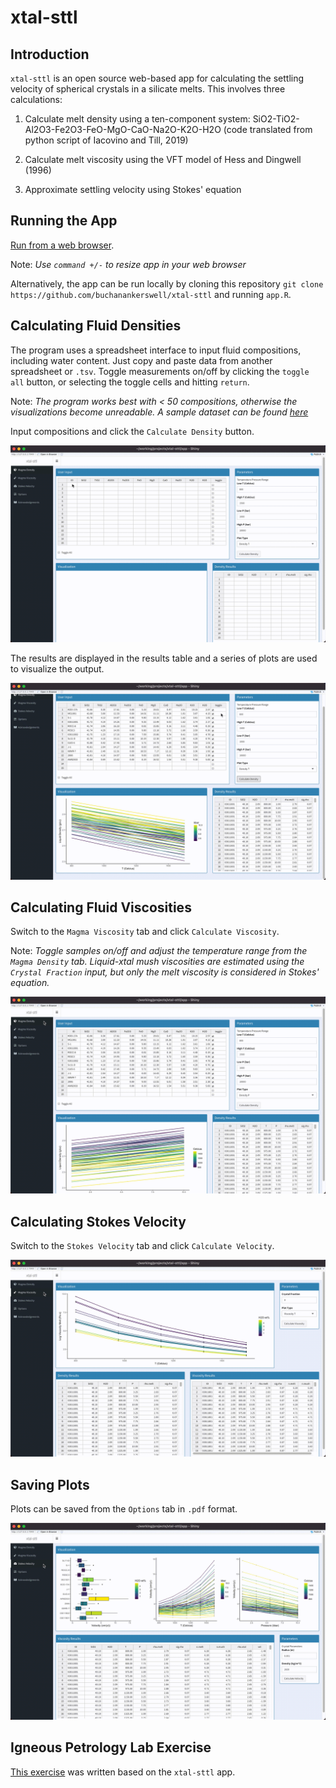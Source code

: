 # xtal-sttl

## Introduction
`xtal-sttl` is an open source web-based app for calculating the settling velocity of spherical crystals in a silicate melts. This involves three calculations:

1. Calculate melt density using a ten-component system: SiO2-TiO2-Al2O3-Fe2O3-FeO-MgO-CaO-Na2O-K2O-H2O (code translated from python script of Iacovino and Till, 2019)

2. Calculate melt viscosity using the VFT model of Hess and Dingwell (1996)

3. Approximate settling velocity using Stokes' equation

## Running the App

[Run from a web browser](https://kerswell.shinyapps.io/xtal-sttl).

Note: *Use `command +/-` to resize app in your web browser*

Alternatively, the app can be run locally by cloning this repository `git clone https://github.com/buchanankerswell/xtal-sttl` and running `app.R`.

## Calculating Fluid Densities

The program uses a spreadsheet interface to input fluid compositions, including water content. Just copy and paste data from another spreadsheet or `.tsv`. Toggle measurements on/off by clicking the `toggle all` button, or selecting the toggle cells and hitting `return`.

Note: *The program works best with < 50 compositions, otherwise the visualizations become unreadable. A sample dataset can be found [here](https://github.com/buchanankerswell/xtal-sttl/tree/main/app/data)*

Input compositions and click the `Calculate Density` button.

![](assets/images/demo-calc-density.gif)

The results are displayed in the results table and a series of plots are used to visualize the output.

![](assets/images/demo-plots-density.gif)

## Calculating Fluid Viscosities

Switch to the `Magma Viscosity` tab and click `Calculate Viscosity`.

Note: *Toggle samples on/off and adjust the temperature range from the `Magma Density` tab. Liquid-xtal mush viscosities are estimated using the `Crystal Fraction` input, but only the melt viscosity is considered in Stokes' equation.*

![](assets/images/demo-calc-viscosity.gif)

## Calculating Stokes Velocity

Switch to the `Stokes Velocity` tab and click `Calculate Velocity`.

![](assets/images/demo-calc-velocity.gif)

## Saving Plots

Plots can be saved from the `Options` tab in `.pdf` format.

![](assets/images/demo-save-plots.gif)

## Igneous Petrology Lab Exercise

[This exercise](https://buchanankerswell.github.io/xtal-sttl/tree/main/exercise.Rmd) was written based on the `xtal-sttl` app.
